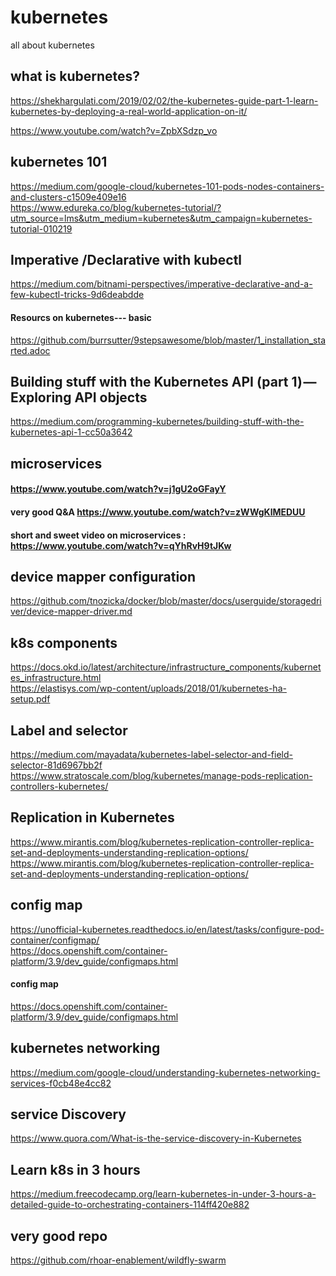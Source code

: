 # kubernetes
all about kubernetes
## what is kubernetes?
https://shekhargulati.com/2019/02/02/the-kubernetes-guide-part-1-learn-kubernetes-by-deploying-a-real-world-application-on-it/ 

https://www.youtube.com/watch?v=ZpbXSdzp_vo

## kubernetes 101
https://medium.com/google-cloud/kubernetes-101-pods-nodes-containers-and-clusters-c1509e409e16 \
https://www.edureka.co/blog/kubernetes-tutorial/?utm_source=lms&utm_medium=kubernetes&utm_campaign=kubernetes-tutorial-010219
## Imperative /Declarative with kubectl
https://medium.com/bitnami-perspectives/imperative-declarative-and-a-few-kubectl-tricks-9d6deabdde

#### Resourcs on kubernetes--- basic
https://github.com/burrsutter/9stepsawesome/blob/master/1_installation_started.adoc


## Building stuff with the Kubernetes API (part 1) — Exploring API objects
https://medium.com/programming-kubernetes/building-stuff-with-the-kubernetes-api-1-cc50a3642


## microservices
#### https://www.youtube.com/watch?v=j1gU2oGFayY
#### very good Q&A https://www.youtube.com/watch?v=zWWgKlMEDUU
#### short and sweet video on microservices : https://www.youtube.com/watch?v=qYhRvH9tJKw


## device mapper configuration 
https://github.com/tnozicka/docker/blob/master/docs/userguide/storagedriver/device-mapper-driver.md

## k8s components
https://docs.okd.io/latest/architecture/infrastructure_components/kubernetes_infrastructure.html \
https://elastisys.com/wp-content/uploads/2018/01/kubernetes-ha-setup.pdf

## Label and selector 
https://medium.com/mayadata/kubernetes-label-selector-and-field-selector-81d6967bb2f \
https://www.stratoscale.com/blog/kubernetes/manage-pods-replication-controllers-kubernetes/

## Replication in Kubernetes
https://www.mirantis.com/blog/kubernetes-replication-controller-replica-set-and-deployments-understanding-replication-options/ \
https://www.mirantis.com/blog/kubernetes-replication-controller-replica-set-and-deployments-understanding-replication-options/

## config map 
https://unofficial-kubernetes.readthedocs.io/en/latest/tasks/configure-pod-container/configmap/ \
https://docs.openshift.com/container-platform/3.9/dev_guide/configmaps.html 

#### config map 
https://docs.openshift.com/container-platform/3.9/dev_guide/configmaps.html

## kubernetes networking
https://medium.com/google-cloud/understanding-kubernetes-networking-services-f0cb48e4cc82


## service Discovery 
https://www.quora.com/What-is-the-service-discovery-in-Kubernetes



## Learn k8s in 3 hours
https://medium.freecodecamp.org/learn-kubernetes-in-under-3-hours-a-detailed-guide-to-orchestrating-containers-114ff420e882


## very good repo
https://github.com/rhoar-enablement/wildfly-swarm
